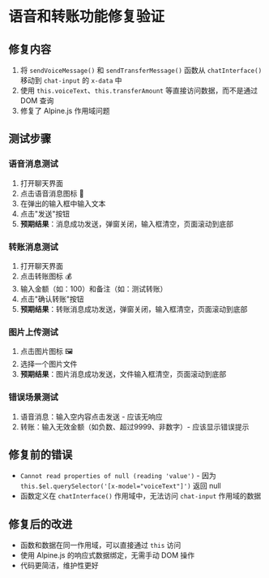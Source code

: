 # 语音和转账功能修复验证

## 修复内容
1. 将 `sendVoiceMessage()` 和 `sendTransferMessage()` 函数从 `chatInterface()` 移动到 `chat-input` 的 `x-data` 中
2. 使用 `this.voiceText`、`this.transferAmount` 等直接访问数据，而不是通过 DOM 查询
3. 修复了 Alpine.js 作用域问题

## 测试步骤

### 语音消息测试
1. 打开聊天界面
2. 点击语音消息图标 🎤
3. 在弹出的输入框中输入文本
4. 点击"发送"按钮
5. **预期结果**：消息成功发送，弹窗关闭，输入框清空，页面滚动到底部

### 转账消息测试  
1. 打开聊天界面
2. 点击转账图标 💰
3. 输入金额（如：100）和备注（如：测试转账）
4. 点击"确认转账"按钮
5. **预期结果**：转账消息成功发送，弹窗关闭，输入框清空，页面滚动到底部

### 图片上传测试
1. 点击图片图标 🖼️ 
2. 选择一个图片文件
3. **预期结果**：图片消息成功发送，文件输入框清空，页面滚动到底部

### 错误场景测试
1. 语音消息：输入空内容点击发送 - 应该无响应
2. 转账：输入无效金额（如负数、超过9999、非数字）- 应该显示错误提示

## 修复前的错误
- `Cannot read properties of null (reading 'value')` - 因为 `this.$el.querySelector('[x-model="voiceText"]')` 返回 null
- 函数定义在 `chatInterface()` 作用域中，无法访问 `chat-input` 作用域的数据

## 修复后的改进
- 函数和数据在同一作用域，可以直接通过 `this` 访问
- 使用 Alpine.js 的响应式数据绑定，无需手动 DOM 操作
- 代码更简洁，维护性更好